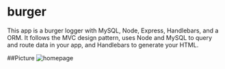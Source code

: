 # burger
This app is a burger logger with MySQL, Node, Express, Handlebars, and a ORM. It follows the MVC design pattern, uses Node and MySQL to query and route data in your app, and Handlebars to generate your HTML. 

##Picture
![homepage](https://github.com/kang-park/burger/public/assets/img/burger.png)